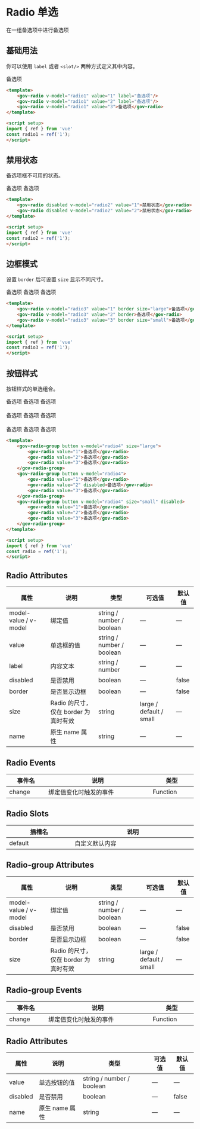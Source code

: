 # Radio 单选

在一组备选项中进行备选项

<script setup>
import { ref } from 'vue'
const radio1 = ref('1');
const radio2 = ref('1');
const radio3 = ref('1');
const radio4 = ref('1');
</script>


## 基础用法

你可以使用 ```label``` 或者 ```<slot/>``` 两种方式定义其中内容。

<demo-container class="demo-gov-form">
	<gov-radio v-model="radio1" value="1" label="备选项"/>
	<gov-radio v-model="radio1" value="2" label="备选项"/>
	<gov-radio v-model="radio1" value="3">备选项</gov-radio>
</demo-container>

```md
<template>
	<gov-radio v-model="radio1" value="1" label="备选项"/>
	<gov-radio v-model="radio1" value="2" label="备选项"/>
	<gov-radio v-model="radio1" value="3">备选项</gov-radio>
</template>

<script setup>
import { ref } from 'vue'
const radio1 = ref('1');
</script>
```

## 禁用状态

备选项框不可用的状态。

<demo-container class="demo-gov-form">
	<gov-radio disabled v-model="radio2" value="1">备选项</gov-radio>
	<gov-radio disabled v-model="radio2" value="2">备选项</gov-radio>
</demo-container>

```md
<template>
	<gov-radio disabled v-model="radio2" value="1">禁用状态</gov-radio>
	<gov-radio disabled v-model="radio2" value="2">禁用状态</gov-radio>
</template>

<script setup>
import { ref } from 'vue'
const radio2 = ref('1');
</script>
```

## 边框模式

设置 ```border``` 后可设置 ```size``` 显示不同尺寸。

<demo-container class="demo-gov-form">
	<gov-radio v-model="radio3" value="1" border size="large">备选项</gov-radio>
	<gov-radio v-model="radio3" value="2" border>备选项</gov-radio>
	<gov-radio v-model="radio3" value="3" border size="small">备选项</gov-radio>
</demo-container>

```md
<template>
	<gov-radio v-model="radio3" value="1" border size="large">备选项</gov-radio>
	<gov-radio v-model="radio3" value="2" border>备选项</gov-radio>
	<gov-radio v-model="radio3" value="3" border size="small">备选项</gov-radio>
</template>

<script setup>
import { ref } from 'vue'
const radio3 = ref('1');
</script>
```





## 按钮样式

按钮样式的单选组合。

<demo-container class="demo-gov-form">
	<gov-radio-group button v-model="radio4" size="large">
		<gov-radio value="1">备选项</gov-radio>
		<gov-radio value="2">备选项</gov-radio>
		<gov-radio value="3">备选项</gov-radio>
	</gov-radio-group>
	<br/>
	<br/>
	<gov-radio-group button v-model="radio4">
		<gov-radio value="1">备选项</gov-radio>
		<gov-radio value="2" disabled>备选项</gov-radio>
		<gov-radio value="3">备选项</gov-radio>
	</gov-radio-group>
	<br/>
	<br/>
	<gov-radio-group button v-model="radio4" size="small" disabled>
		<gov-radio value="1">备选项</gov-radio>
		<gov-radio value="2">备选项</gov-radio>
		<gov-radio value="3">备选项</gov-radio>
	</gov-radio-group>
</demo-container>

```md
<template>
	<gov-radio-group button v-model="radio4" size="large">
		<gov-radio value="1">备选项</gov-radio>
		<gov-radio value="2">备选项</gov-radio>
		<gov-radio value="3">备选项</gov-radio>
	</gov-radio-group>
	<gov-radio-group button v-model="radio4">
		<gov-radio value="1">备选项</gov-radio>
		<gov-radio value="2" disabled>备选项</gov-radio>
		<gov-radio value="3">备选项</gov-radio>
	</gov-radio-group>
	<gov-radio-group button v-model="radio4" size="small" disabled>
		<gov-radio value="1">备选项</gov-radio>
		<gov-radio value="2">备选项</gov-radio>
		<gov-radio value="3">备选项</gov-radio>
	</gov-radio-group>
</template>

<script setup>
import { ref } from 'vue'
const radio = ref('1');
</script>
```



## Radio Attributes

<table style="width:100%; display:table;">
  <thead>
    <tr>
      <th>属性</th>
      <th>说明</th>
      <th>类型</th>
      <th>可选值</th>
      <th>默认值</th>
    </tr>
  </thead>
  <tbody>
    <tr>
      <td>model-value / v-model</td>
      <td>绑定值</td>
      <td>string / number / boolean</td>
      <td>—</td>
      <td>—</td>
    </tr>
	<tr>
      <td>value</td>
      <td>单选框的值</td>
      <td>string / number / boolean</td>
      <td>—</td>
      <td>—</td>
    </tr>
    <tr>
      <td>label</td>
      <td>内容文本</td>
      <td>string / number</td>
      <td>—</td>
      <td>—</td>
    </tr>
    <tr>
      <td>disabled</td>
      <td>是否禁用</td>
      <td>boolean</td>
      <td>—</td>
      <td>false</td>
    </tr>
    <tr>
      <td>border</td>
      <td>是否显示边框</td>
      <td>boolean</td>
      <td>—</td>
      <td>false</td>
    </tr>
    <tr>
      <td>size</td>
      <td>Radio 的尺寸，仅在 border 为真时有效</td>
      <td>string</td>
      <td>large / default / small</td>
      <td>—</td>
    </tr>
    <tr>
      <td>name</td>
      <td>原生 name 属性</td>
      <td>string</td>
      <td>—</td>
      <td>—</td>
    </tr>
  </tbody>
</table>

## Radio Events

<table style="width:100%; display:table;">
  <thead>
    <tr>
      <th>事件名</th>
      <th>说明</th>
      <th>类型</th>
    </tr>
  </thead>
  <tbody>
    <tr>
      <td>change</td>
      <td>绑定值变化时触发的事件</td>
      <td>Function</td>
    </tr>
  </tbody>
</table>

## Radio Slots

<table style="width:100%; display:table;">
  <thead>
    <tr>
      <th>插槽名</th>
      <th>说明</th>
    </tr>
  </thead>
  <tbody>
    <tr>
      <td>default</td>
      <td>自定义默认内容</td>
    </tr>
  </tbody>
</table>


## Radio-group Attributes


<table style="width:100%; display:table;">
  <thead>
    <tr>
      <th>属性</th>
      <th>说明</th>
      <th>类型</th>
      <th>可选值</th>
      <th>默认值</th>
    </tr>
  </thead>
  <tbody>
    <tr>
      <td>model-value / v-model</td>
      <td>绑定值</td>
      <td>string / number / boolean</td>
      <td>—</td>
      <td>—</td>
    </tr>
    <tr>
      <td>disabled</td>
      <td>是否禁用</td>
      <td>boolean</td>
      <td>—</td>
      <td>false</td>
    </tr>
    <tr>
      <td>border</td>
      <td>是否显示边框</td>
      <td>boolean</td>
      <td>—</td>
      <td>false</td>
    </tr>
    <tr>
      <td>size</td>
      <td>Radio 的尺寸，仅在 border 为真时有效</td>
      <td>string</td>
      <td>large / default / small</td>
      <td>—</td>
    </tr>
  </tbody>
</table>

## Radio-group Events

<table style="width:100%; display:table;">
  <thead>
    <tr>
      <th>事件名</th>
      <th>说明</th>
      <th>类型</th>
    </tr>
  </thead>
  <tbody>
    <tr>
      <td>change</td>
      <td>绑定值变化时触发的事件</td>
      <td>Function</td>
    </tr>
  </tbody>
</table>


## Radio Attributes

<table style="width:100%; display:table;">
  <thead>
    <tr>
      <th>属性</th>
      <th>说明</th>
      <th>类型</th>
      <th>可选值</th>
      <th>默认值</th>
    </tr>
  </thead>
  <tbody>
	<tr>
      <td>value</td>
      <td>单选按钮的值</td>
      <td>string / number / boolean</td>
      <td>—</td>
      <td>—</td>
    </tr>
    <tr>
      <td>disabled</td>
      <td>是否禁用</td>
      <td>boolean</td>
      <td>—</td>
      <td>false</td>
    </tr>
    <tr>
      <td>name</td>
      <td>原生 name 属性</td>
      <td>string</td>
      <td>—</td>
      <td>—</td>
    </tr>
  </tbody>
</table>
